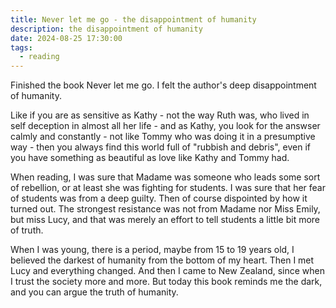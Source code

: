 ```yaml
---
title: Never let me go - the disappointment of humanity
description: the disappointment of humanity
date: 2024-08-25 17:30:00
tags:
  - reading
---
```

Finished the book Never let me go. I felt the author's deep disappointment of humanity.

Like if you are as sensitive as Kathy - not the way Ruth was, who lived in self deception in almost all her life - and as Kathy, you look for the answser calmly and constantly - not like Tommy who was doing it in a presumptive way - then you always find this world full of "rubbish and debris", even if you have something as beautiful as love like Kathy and Tommy had.

When reading, I was sure that Madame was someone who leads some sort of rebellion, or at least she was fighting for students. I was sure that her fear of students was from a deep guilty. Then of course dispointed by how it turned out. The strongest resistance was not from Madame nor Miss Emily, but miss Lucy, and that was merely an effort to tell students a little bit more of truth.

When I was young, there is a period, maybe from 15 to 19 years old, I believed the darkest of humanity from the bottom of my heart. Then I met Lucy and everything changed. And then I came to New Zealand, since when I trust the society more and more. But today this book reminds me the dark, and you can argue the truth of humanity.
